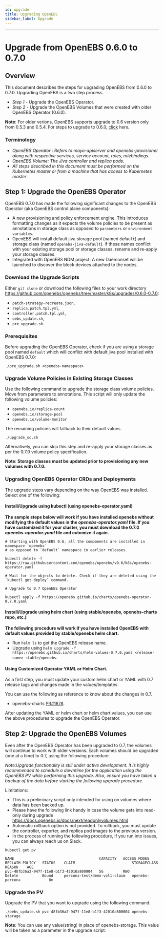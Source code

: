 ```yaml
---
id: upgrade
title: Upgrading OpenEBS
sidebar_label: Upgrade
---
```


------

# Upgrade from OpenEBS 0.6.0 to 0.7.0

## Overview

This document describes the steps for upgrading OpenEBS from 0.6.0 to 0.7.0. Upgrading OpenEBS is a two step process.
- *Step 1* - Upgrade the OpenEBS Operator.
- *Step 2* - Upgrade the OpenEBS Volumes that were created with older OpenEBS Operator (0.6.0).

**Note:**
For older verions, OpenEBS supports upgrade to 0.6 version only from 0.5.3 and 0.5.4. For steps to upgrade to 0.6.0, [click](https://v06-docs.openebs.io/docs/next/upgrade.html) here.

### Terminology

- *OpenEBS Operator : Refers to maya-apiserver and openebs-provisioner along with respective services, service account, roles, rolebindings*.
- *OpenEBS Volume: The Jiva controller and replica pods*.
- *All steps described in this document must be performed on the Kubernetes master or from a machine that has access to Kubernetes master*.

## Step 1: Upgrade the OpenEBS Operator

OpenEBS 0.7.0 has made the following significant changes to the OpenEBS Operator (aka OpenEBS control plane components):
- A new provisioning and policy enforcement engine. This introduces formatting changes as it expects the volume policies to be present as annotations in storage class as opposed to `parameters` or `environment variables`.
- OpenEBS will install default jiva storage pool (named `default`) and storage class (named `openebs-jiva-default`). If these names conflict with your existing storage pool or storage classes, rename and re-apply your storage classes.
- Integrated with OpenEBS NDM project. A new Daemonset will be launched to discover the block devices attached to the nodes.

### Download the Upgrade Scripts

Either `git clone` or download the following files to your work directory
https://github.com/openebs/openebs/tree/master/k8s/upgrades/0.6.0-0.7.0:
- `patch-strategy-recreate.json`,
- `replica.patch.tpl.yml`,
- `controller.patch.tpl.yml`,
- `oebs_update.sh`,
- `pre_upgrade.sh`.

### Prerequisites

Before upgrading the OpenEBS Operator, check if you are using a storage pool named `default` which will conflict with default jiva pool installed with OpenEBS 0.7.0:

```
./pre_upgrade.sh <openebs-namespace>
```

### Upgrade Volume Policies in Existing Storage Classes

Use the following command to upgrade the storage class volume policies. Move from parameters to annotations. This script will only update the following volume policies:

- `openebs.io/replica-count`
- `openebs.io/storage-pool`
- `openebs.io/volume-monitor`

The remaining policies will fallback to their default values.

```
./upgrade_sc.sh
```

Alternatively, you can skip this step and re-apply your storage classes as per the 0.7.0 volume policy specification.

**Note: Storage classes must be updated prior to provisioning any new volumes with 0.7.0.**

### Upgrading OpenEBS Operator CRDs and Deployments

The upgrade steps vary depending on the way OpenEBS was installed. Select one of the following:

#### Install/Upgrade using kubectl (using openebs-operator.yaml)

**The sample steps below will work if you have installed openebs without modifying the default values in the *openebs-operator.yaml* file. If you have customized it for your cluster, you must download the 0.7.0 *openebs-operator.yaml* file and cutomize it again.**

```
# Starting with OpenEBS 0.6, all the components are installed in namespace `openebs`
# as opposed to `default` namespace in earlier releases.

kubectl delete -f https://raw.githubusercontent.com/openebs/openebs/v0.6/k8s/openebs-operator.yaml

# Wait for the objects to delete. Check if they are deleted using the `kubectl get deploy` command.

# Upgrade to 0.7 OpenEBS Operator

kubectl apply -f https://openebs.github.io/charts/openebs-operator-0.7.0.yaml
```

#### Install/Upgrade using helm chart (using stable/openebs, openebs-charts repo, etc.)

**The following procedure will work if you have installed OpenEBS with default values provided by stable/openebs helm chart.**

- Run `helm ls` to get the OpenEBS release name.
- Upgrade using `helm upgrade -f https://openebs.github.io/charts/helm-values-0.7.0.yaml <release-name> stable/openebs`.

#### Using Customized Operator YAML or Helm Chart.

As a first step, you must update your custom helm chart or YAML with 0.7 release tags and changes made in the values/templates.

You can use the following as reference to know about the changes in 0.7.
- openebs-charts [PR#1878](https://github.com/openebs/openebs/pull/1878).

After updating the YAML or helm chart or helm chart values, you can use the above procedures to upgrade the OpenEBS Operator.

## Step 2: Upgrade the OpenEBS Volumes

Even after the OpenEBS Operator has been upgraded to 0.7, the volumes will continue to work with older versions. Each volumes should be upgraded (one at a time) to 0.7, using the following procedure.

*Note:Upgrade functionality is still under active development. It is highly recommended to schedule a downtime for the application using the OpenEBS PV while performing this upgrade. Also, ensure you have taken a backup of the data before starting the following upgrade procedure.*

Limitations:
- This is a preliminary script only intended for using on volumes where data has been backed up.
- Please have the following link handy in case the volume gets into read-only during upgrade
  https://docs.openebs.io/docs/next/readonlyvolumes.html
- Automatic rollback option is not provided. To rollback, you must update the controller, exporter, and replica pod images to the   previous version.
- In the process of running the following procedure, if you run into issues, you can always reach us on Slack.

```
kubectl get pv
```

```
NAME                                       CAPACITY   ACCESS MODES   RECLAIM POLICY   STATUS    CLAIM                          STORAGECLASS      REASON    AGE
pvc-48fb36a2-947f-11e8-b1f3-42010a800004   5G         RWO            Delete           Bound     percona-test/demo-vol1-claim   openebs-percona             8m
```

### Upgrade the PV

Upgrade the PV that you want to upgrade using the following command.

```
./oebs_update.sh pvc-48fb36a2-947f-11e8-b1f3-42010a800004 openebs-storage
```

**Note:** You can use any value(string) in place of openebs-storage. This value will be taken as a parameter in the upgrade script.


<!-- Hotjar Tracking Code for https://docs.openebs.io -->
<script>
   (function(h,o,t,j,a,r){
       h.hj=h.hj||function(){(h.hj.q=h.hj.q||[]).push(arguments)};
       h._hjSettings={hjid:785693,hjsv:6};
       a=o.getElementsByTagName('head')[0];
       r=o.createElement('script');r.async=1;
       r.src=t+h._hjSettings.hjid+j+h._hjSettings.hjsv;
       a.appendChild(r);
   })(window,document,'https://static.hotjar.com/c/hotjar-','.js?sv=');
</script>
